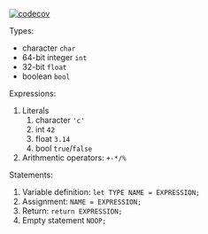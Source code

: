 [![codecov](https://codecov.io/gh/mbednarski/xdlang/branch/master/graph/badge.svg?token=Q3QWZROFJW)](https://codecov.io/gh/mbednarski/xdlang)

Types:
* character `char`
* 64-bit integer `int`
* 32-bit `float`
* boolean `bool`



Expressions:
1. Literals
   1. character `'c'`
   2. int `42`
   3. float `3.14`
   4. bool `true`/`false`
2. Arithmentic operators: `+-*/%`

Statements:
1. Variable definition: `let TYPE NAME = EXPRESSION;`
2. Assignment: `NAME = EXPRESSION;`
3. Return: `return EXPRESSION;`
4. Empty statement `NOOP;`
